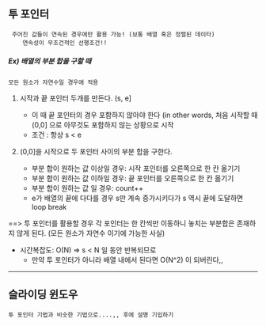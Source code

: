 ## 투 포인터
	 주어진 값들이 연속된 경우에만 활용 가능! (보통 배열 혹은 정렬된 데이타)
        연속성이 무조건적인 선행조건!!
	
##### Ex) 배열의 부분 합을 구할 때
	모든 원소가 자연수일 경우에 적용
 
1. 시작과 끝 포인터 두개를 만든다. (s, e]
	- 이 때 끝 포인터의 경우 포함하지 않아야 한다 (in other words, 처음 시작할 때 (0,0] 으로 아무것도 포함하지 않는 상황으로 시작 
	- 조건 : 항상 s < e
	
2. (0,0]을 시작으로 두 포인터 사이의 부분 합을 구한다.
	* 부분 합이 원하는 값 이상일 경우: 시작 포인터를 오른쪽으로 한 칸 옮기기
	* 부분 합이 원하는 값 이하일 경우: 끝 포인터를 오른쪽으로 한 칸 옮기기
	* 부분 합이 원하는 값 일 경우: count++
	* e가 배열의 끝에 다다를 경우 s만 계속 증가시키다가 s 역시 끝에 도달하면 loop break

==> 투 포인터를 활용할 경우 각 포인터는 한 칸씩만 이동하니 놓치는 부분합은 존재하지 않게 된다. (모든 원소가 자연수 이기에 가능한 사실)

- 시간복잡도: O(N) => s < N 일 동안 반복되므로 
	- 만약 투 포인터가 아니라 배열 내에서 된다면 O(N^2) 이 되버린다,,

----

## 슬라이딩 윈도우
	투 포인터 기법과 비슷한 기법으로....,, 후에 설명 기입하기
